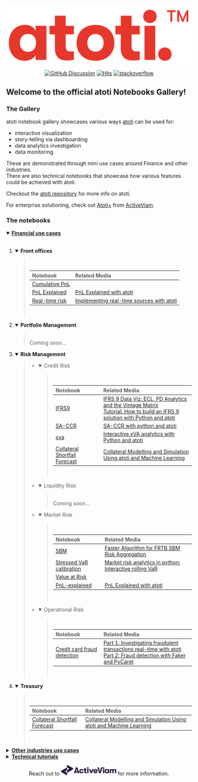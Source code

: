

<p align="center">
  <img src="./assets/logo.png" alt="atoti logo">
</p>

<p align="center">
  <a href="https://github.com/atoti/atoti/discussions"><img src="https://img.shields.io/github/discussions/atoti/atoti" alt="GitHub Discussion"></a>
  <a href="https://hits.seeyoufarm.com"><img src="https://hits.seeyoufarm.com/api/count/incr/badge.svg?url=https%3A%2F%2Fgithub.com%2Fatoti%2Fnotebooks&count_bg=%23FF7375&title_bg=%23555555&icon=&icon_color=%23E7E7E7&title=hits&edge_flat=false" alt="Hits"></a>
  <a href="https://stackoverflow.com/questions/tagged/atoti"><img src="https://img.shields.io/badge/StackOverflow-atoti-f58024.svg" alt="stackoverflow"></a>
</p>

## Welcome to the official **atoti** Notebooks Gallery!

### The Gallery
atoti notebook gallery showcases various ways [atoti](https://www.atoti.io/) can be used for:
- interactive visualization 
- story-telling via dashboarding
- data analytics investigation
- data monitoring

These are demonstrated through mini use cases around Finance and other industries.  
There are also technical notebooks that showcase how various features could be achieved with atoti. 

Checkout the [atoti repository](https://github.com/atoti/atoti) for more info on atoti.

For enterprise solutioning, check out [Atoti+](https://www.activeviam.com/atoti-2022/) from [ActiveViam](https://www.activeviam.com/atoti-2022/).

### The notebooks

<details open>
  <summary><b><ins>Financial use cases<ins/></b></summary>

<br/>

<ol>
<li>
<details open>
  <summary><b>Front offices</b></summary><blockquote>
  
  <br/>
  
|Notebook|Related Media|
|:--|:--|
|[Cumulative PnL](notebooks\01-use-cases\finance\front-offices\cumulative-pnl\main.ipynb)||
|[PnL Explained](notebooks\01-use-cases\finance\front-offices\pnl-explained\main.ipynb)|[PnL Explained with atoti](https://www.atoti.io/articles/pnl-explained-with-atoti/)|
|[Real-time risk](notebooks\01-use-cases\finance\front-offices\real-time-risk\main.ipynb)|[Implementing real-time sources with atoti](https://www.atoti.io/guides/implementing-real-time-sources-with-atoti/)|

  <br/>
</blockquote></details>

</li>
   
<li>
<details open>
  <summary><b>Portfolio Management</b></summary><blockquote>
  
  <br/>
Coming soon...
 <br/>
  
</blockquote></details>
  </li>
  <li>
<details open>
  <summary><b>Risk Management</b></summary><blockquote>
 
<ul>
<li> 
<details open><summary>Credit Risk</summary><blockquote>

  <br/>
  
|Notebook|Related Media|   
|:--|:--|
|[IFRS9](notebooks\01-use-cases\finance\risk-management\credit-risk\ifrs9\main.ipynb)|[IFRS 9 Data Viz: ECL, PD Analytics and the Vintage Matrix](https://www.atoti.io/articles/ifrs-9-data-viz-ecl-pd-analytics-and-the-vintage-matrix/)<br>[Tutorial: How to build an IFRS 9 solution with Python and atoti](https://www.atoti.io/articles/tutorial-how-to-build-an-ifrs-9-solution-with-python-and-atoti/)|
|[SA-CCR](notebooks\01-use-cases\finance\risk-management\credit-risk\sa-ccr\main.ipynb)| [SA-CCR with python and atoti](https://www.atoti.io/articles/sa-ccr-with-python-and-atoti/)|
|[xva](notebooks\01-use-cases\finance\risk-management\credit-risk\xva\main.ipynb)|[Interactive xVA analytics with Python and atoti](https://www.atoti.io/articles/interactive-xva-analytics-with-python-and-atoti/)||
|[Collateral Shortfall Forecast](notebooks\01-use-cases\finance\treasury\collateral-shortfall-forecast\notebooks/main.ipynb)|[Collateral Modelling and Simulation Using atoti and Machine Learning](https://www.atoti.io/articles/collateral-modelling-and-simulation-using-atoti-and-machine-learning/)||

<br/>

</blockquote></details>
  
</li>
<li> 
<details open><summary>Liquidity Risk</summary><blockquote>

<br/>
Coming soon...
<br/>
  
</blockquote></details>

  </li>
<li> 
<details open><summary>Market Risk</summary><blockquote>

  
<br/>
  
|Notebook|Related Media|
|:--|:--|
|[SBM](notebooks\01-use-cases\finance\risk-management\market-risk\sbm\main.ipynb)|[Faster Algorithm for FRTB SBM Risk Aggregation](https://www.atoti.io/articles/faster-algorithm-for-frtb-sbm-risk-aggregation/) 
|[Stressed VaR calibration](notebooks\01-use-cases\finance\risk-management\market-risk\stressed-var-calibration\main.ipynb)|[Market risk analytics in python: Interactive rolling VaR](https://www.atoti.io/articles/market-risk-analytics-in-python-interactive-rolling-var/)
|[Value at Risk](value-at-risk/main.ipynb)||
|[PnL-explained](notebooks\01-use-cases\finance\front-offices\pnl-explained\main.ipynb)|[PnL Explained with atoti](https://www.atoti.io/articles/pnl-explained-with-atoti/)|

<br/>

  
</blockquote></details>
  
</li>
<li> 
<details open><summary>Operational Risk</summary><blockquote>

<br/>
  
|Notebook|Related Media|
|:--|:--|
|[Credit card fraud detection](notebooks\01-use-cases\finance\risk-management\operational-risk\credit-card-fraud-detection\main.ipynb)|[Part 1: Investigating fraudulent transactions real-time with atoti](https://www.atoti.io/articles/credit-card-fraud-detection-part1/)<br>[Part 2: Fraud detection with Faker and PyCaret](https://www.atoti.io/articles/credit-card-fraud-detection-part2//)|

<br/>

</blockquote></details>
</li>
</ul> 

</blockquote></details>
    
  </li>
  <li>
<details open>
  <summary><b>Treasury</b></summary><blockquote>
  
  <br/>
  
|Notebook|Related Media|
|:--|:--|
|[Collateral Shortfall Forecast](notebooks\01-use-cases\finance\treasury\collateral-shortfall-forecast\notebooks/main.ipynb)|[Collateral Modelling and Simulation Using atoti and Machine Learning](https://www.atoti.io/articles/collateral-modelling-and-simulation-using-atoti-and-machine-learning/)|

  <br/>
</blockquote></details>

</li>
</ol>
</details>
  
<details>
  <summary><b><ins>Other industries use cases<ins/></b></summary>

<br/>
    
|Notebook|Related Media|
|:--|:--|
|[Airline Industry](notebooks\01-use-cases\other-industries\airline-industry\main.ipynb)||
|[Auto Cube](notebooks\01-use-cases\other-industries\auto-cube\main.ipynb)||
|[Baseball](notebooks\01-use-cases\other-industries\baseball\main.ipynb)||
|[Bike sales](notebooks\01-use-cases\other-industries\bike-sales\main.ipynb)||
|[Burritos](notebooks\01-use-cases\other-industries\burritos\main.ipynb)||
|[California Solar](notebooks\01-use-cases\other-industries\ca-solar\main.ipynb)||
|[Christmas Nyan](notebooks\01-use-cases\other-industries\christmas-nyan\main.ipynb)||
|[Customer churn](notebooks\01-use-cases\other-industries\customer-churn\main.ipynb)|[Analysing impact of different churn prediction models on Business](https://www.atoti.io/articles/customer-churns-in-telecommunications-with-atoti/)<br>[Video: Telecom Customer Churn Prediction Anaysis](https://www.youtube.com/watch?v=gjtzlVAjS0w)|
|[Data profiling](notebooks\01-use-cases\other-industries\col-data-profile\main.ipynb)||
|[Digital marketing dashboard](notebooks\01-use-cases\other-industries\digital-marketing-dashboard\main.ipynb)||
|[Drug efficacy](notebooks\01-use-cases\other-industries\drug-efficacy\main.ipynb)||
|[Food processing](notebooks\01-use-cases\other-industries\food-processing\main.ipynb)||
|[Formula one](notebooks\01-use-cases\other-industries\formula-one\main.ipynb)||
|[French presidential election](notebooks\01-use-cases\other-industries\french-presidential-election\main.ipynb)||
|[Geopricing](notebooks\01-use-cases\other-industries\geopricing\main.ipynb)||
|[Global covid data](notebooks\01-use-cases\other-industries\global-covid-data\main.ipynb)||
|[HR dashboard](notebooks\01-use-cases\other-industries\hr-dashboard\main.ipynb)||
|[Influencers analysis](notebooks\01-use-cases\other-industries\influencers-analysis\notebooks\main.ipynb)||
|[Iot load](notebooks\01-use-cases\other-industries\iot-load\main.ipynb)||
|[Object detection](notebooks\01-use-cases\other-industries\object-detection\main.ipynb)||
|[Pokemon analysis](notebooks\01-use-cases\other-industries\pokemon\main.ipynb)||
|[Pricing simulations around product classes](notebooks\01-use-cases\other-industries\pricing-simulations-around-product-classes\main.ipynb)||
|[Reddit](notebooks\01-use-cases\other-industries\reddit\main.ipynb)||
|[Sales commission](notebooks\01-use-cases\other-industries\sales-commission\main.ipynb)||
|[Sales cube](notebooks\01-use-cases\other-industries\sales_cube\main.ipynb)||
|[Sub population analysis](notebooks\01-use-cases\other-industries\sub-population-analysis\main.ipynb)||
|[Twitter sentiment impact on cryptocurrency prediction](notebooks\01-use-cases\other-industries\twitter\main.ipynb)||
|[VAR impact in premier league](notebooks\01-use-cases\other-industries\var-impact-in-premier-league\main.ipynb)||
|[Veteran employment ](notebooks\01-use-cases\other-industries\veteran-emp\main.ipynb)||
|[Wine analytics](notebooks\01-use-cases\other-industries\wine-analytics\main-full.ipynb)||
|[World population](notebooks\01-use-cases\other-industries\world-population\main.ipynb)||
    
<br/>
    </details>

    
<details>
  <summary><b><ins>Technical tutorials<ins/></b></summary>

<br/>


<table>
    <img src="https://data.atoti.io/notebooks/banners/Atoti_plus_RVB_Icon.png" width="15px"/><b> indicates requires Atoti+</b>
    <tr>
        <td><b>Notebooks</b></td>
        <td><b>Related media</b></td>
    </tr>
    <tr>
        <td><a href="notebooks\02-technical-tutorials\currency-conv-with-weighted-ave\main.ipynb">Weighted averages with currency conversions</a></td>
        <td></td>
        <td></td>
    </tr>
    <tr>
        <td><a href="notebooks\02-technical-tutorials\currency-conversion\main.ipynb">Currency conversion</a></td>
        <td></td>
        <td></td>
    </tr>
    <tr>
        <td><a href="notebooks\02-technical-tutorials\excel-and-atoti\main.ipynb">Excel and atoti</a></td>
        <td></td>
        <td></td>
    </tr>
    <tr>
        <td><a href="notebooks\02-technical-tutorials\multidimensional-analysis\main.ipynb">Multidimensional analysis</a></td>
        <td></td>
        <td></td>
    </tr>
    <tr>
        <td><a href="notebooks\02-technical-tutorials\rollup-hierarchies\main.ipynb">Rollup hierarchies</a></td>
        <td></td>
        <td></td>
    </tr>
    <tr>
        <td><a href="notebooks\02-technical-tutorials\security-implementation\01-Basic-authentication.ipynb">Security implementation - Basic authentication</a></td>
        <td></td>
        <td></td>
    </tr>
    <tr>
        <td><a href="notebooks\02-technical-tutorials\security-implementation\02-OIDC-Auth0.ipynb">Security implementation - OIDC with Auth0</a><img src="https://data.atoti.io/notebooks/banners/Atoti_plus_RVB_Icon.png" width="15px"/></td>
        <td></td>
        <td></td>
    </tr>
    <tr>
        <td><a href="notebooks\02-technical-tutorials\security-implementation\03-OIDC-Google.ipynb">Security implementation - OIDC with Google</a></td>
        <td></td>
        <td></td>
    </tr>
    <tr>
        <td><a href="notebooks\02-technical-tutorials\security-implementation\04-LDAP.ipynb">Security implementation - LDAP</a></td>
        <td></td>
        <td></td>
    </tr>
    <tr>
        <td><a href="notebooks\02-technical-tutorials\security-implementation\main.ipynb">Security implementation</a></td>
        <td></td>
        <td></td>
    </tr>
    <tr>
        <td><a href="notebooks\02-technical-tutorials	opcount\atoti.ipynb">Topcount</a></td>
        <td></td>
        <td></td>
    </tr>
    <tr>
        <td><a href="notebooks\02-technical-tutorials\var-benchmark\main.ipynb">VAR benchmark</a></td>
        <td></td>
        <td></td>
    </tr>
    <tr>
        <td><a href="notebooks\02-technical-tutorials\weighted-averages\main.ipynb">Weighted averages</a></td>
        <td></td>
        <td></td>
    </tr>
</table>

    
</details>

<p align="center">
  Reach out to <a href="https://www.activeviam.com/contact-us/" target="_blank"><img src="./assets/ActiveViam-RVB-150dpi.png" alt="atoti logo" width="150px" /></a> for more information.
</p>

